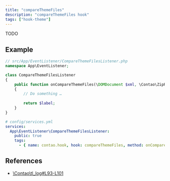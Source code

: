 ```yaml
---
title: "compareThemeFiles"
description: "compareThemeFiles hook"
tags: ["hook-theme"]
---
```


TODO

## Example

```php
// src/App/EventListener/CompareThemeFilesListener.php
namespace App\EventListener;

class CompareThemeFilesListener
{
    public function onCompareThemeFiles(\DOMDocument $xml, \Contao\ZipReader $zip): string
    {
        // Do something …
        
        return $label;
    }
}
```

```yml
# config/services.yml
services:
  App\EventListener\CompareThemeFilesListener:
    public: true
    tags:
      - { name: contao.hook, hook: compareThemeFiles, method: onCompareThemeFiles }
```

## References

* [\Contao\tl_log#L93-L101](https://github.com/contao/contao/blob/4.7.6/core-bundle/src/Resources/contao/classes/Theme.php#L278-L285)
